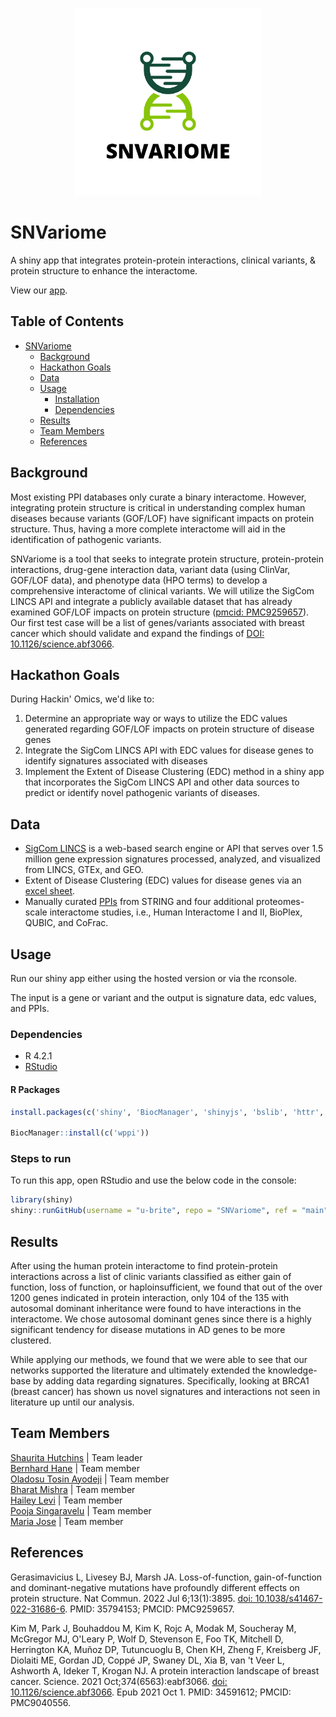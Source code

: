 <p align="center">
  <img width="300" height="300" src="logo.png">
</p>

# SNVariome

A shiny app that integrates protein-protein interactions, clinical variants, & protein structure to enhance the interactome.

View our [app](http://159.65.223.251:3838/home/app/).

## Table of Contents

- [SNVariome](#snvariome)
    - [Background](#Background)
    - [Hackathon Goals](#hackathon-goals)
    - [Data](#data)
    - [Usage](#usage)
        - [Installation](#installation)
        - [Dependencies](#dependencies)
    - [Results](#results)
    - [Team Members](#team-members)
    - [References](#references)

## Background

Most existing PPI databases only curate a binary interactome. However, integrating protein structure is critical in understanding complex human diseases because variants (GOF/LOF) have significant impacts on protein structure. Thus, having a more complete interactome will aid in the identification of pathogenic variants.

SNVariome is a tool that seeks to integrate protein structure, protein-protein interactions, drug-gene interaction data, variant data (using ClinVar, GOF/LOF data), and phenotype data (HPO terms) to develop a comprehensive interactome of clinical variants. We will utilize the SigCom LINCS API and integrate a publicly available dataset that has already examined GOF/LOF impacts on protein structure ([pmcid: PMC9259657](https://www.ncbi.nlm.nih.gov/pmc/articles/PMC9259657/)). Our first test case will be a list of genes/variants associated with breast cancer which should validate and expand the findings of [DOI: 10.1126/science.abf3066](https://www.science.org/doi/10.1126/science.abf3066). 

## Hackathon Goals

During Hackin' Omics, we'd like to:
1. Determine an appropriate way or ways to utilize the EDC values generated regarding GOF/LOF impacts on protein structure of disease genes
2. Integrate the SigCom LINCS API with EDC values for disease genes to identify signatures associated with diseases
3. Implement the Extent of Disease Clustering (EDC) method in a shiny app that incorporates the SigCom LINCS API and other data sources to predict or identify novel pathogenic variants of diseases.


## Data

- [SigCom LINCS](https://maayanlab.cloud/sigcom-lincs/#/) is a web-based search engine or API that serves over 1.5 million gene expression signatures processed, analyzed, and visualized from LINCS, GTEx, and GEO. 
- Extent of Disease Clustering (EDC) values for disease genes via an [excel sheet](https://www.ncbi.nlm.nih.gov/pmc/articles/PMC9259657/bin/41467_2022_31686_MOESM4_ESM.xlsx').
- Manually curated [PPIs](https://www.sciencedirect.com/science/article/pii/S2589004220307185?via%3Dihub#mmc1) from STRING and four additional proteomes-scale interactome studies, i.e., Human Interactome I and II, BioPlex, QUBIC, and CoFrac.

## Usage

Run our shiny app either using the hosted version or via the rconsole.

The input is a gene or variant and the output is signature data, edc values, and PPIs.


### Dependencies

- R 4.2.1
- [RStudio](https://www.rstudio.com/products/rstudio/)

#### R Packages

```r
install.packages(c('shiny', 'BiocManager', 'shinyjs', 'bslib', 'httr', 'jsonlite', 'xml2', 'DT'))

BiocManager::install(c('wppi'))
```


### Steps to run

To run this app, open RStudio and use the below code in the console:

```r
library(shiny)
shiny::runGitHub(username = "u-brite", repo = "SNVariome", ref = "main", subdir = "app")
```

## Results

After using the human protein interactome to find protein-protein interactions across a list of clinic variants classified as either gain of function, loss of function, or haploinsufficient, we found that out of the over 1200 genes indicated in protein interaction, only 104 of the 135 with autosomal dominant inheritance were found to have interactions in the interactome. We chose autosomal dominant genes since there is a highly significant tendency for disease mutations in AD genes to be more clustered.

While applying our methods, we found that we were able to see that our networks supported the literature and ultimately extended the knowledge-base by adding data regarding signatures. Specifically, looking at BRCA1 (breast cancer) has shown us novel signatures and interactions not seen in literature up until our analysis.


## Team Members

[Shaurita Hutchins](https://github.com/sdhutchins) | Team leader   
[Bernhard Hane](https://github.com/swiss-made) | Team member   
[Oladosu Tosin Ayodeji](https://github.com/AIT1995) | Team member   
[Bharat Mishra](https://github.com/bharatm26) | Team member  
[Hailey Levi](https://github.com/orgs/u-brite/people/chaoticsci) | Team member  
[Pooja Singaravelu](https://github.com/orgs/u-brite/people/Poojas241) | Team member  
[Maria Jose](https://github.com/MariaJose501) | Team member

## References

Gerasimavicius L, Livesey BJ, Marsh JA. Loss-of-function, gain-of-function and dominant-negative mutations have profoundly different effects on protein structure. Nat Commun. 2022 Jul 6;13(1):3895. [doi: 10.1038/s41467-022-31686-6](https://www.ncbi.nlm.nih.gov/pmc/articles/PMC9259657/). PMID: 35794153; PMCID: PMC9259657.

Kim M, Park J, Bouhaddou M, Kim K, Rojc A, Modak M, Soucheray M, McGregor MJ, O'Leary P, Wolf D, Stevenson E, Foo TK, Mitchell D, Herrington KA, Muñoz DP, Tutuncuoglu B, Chen KH, Zheng F, Kreisberg JF, Diolaiti ME, Gordan JD, Coppé JP, Swaney DL, Xia B, van 't Veer L, Ashworth A, Ideker T, Krogan NJ. A protein interaction landscape of breast cancer. Science. 2021 Oct;374(6563):eabf3066. [doi: 10.1126/science.abf3066](https://www.science.org/doi/10.1126/science.abf3066). Epub 2021 Oct 1. PMID: 34591612; PMCID: PMC9040556.
